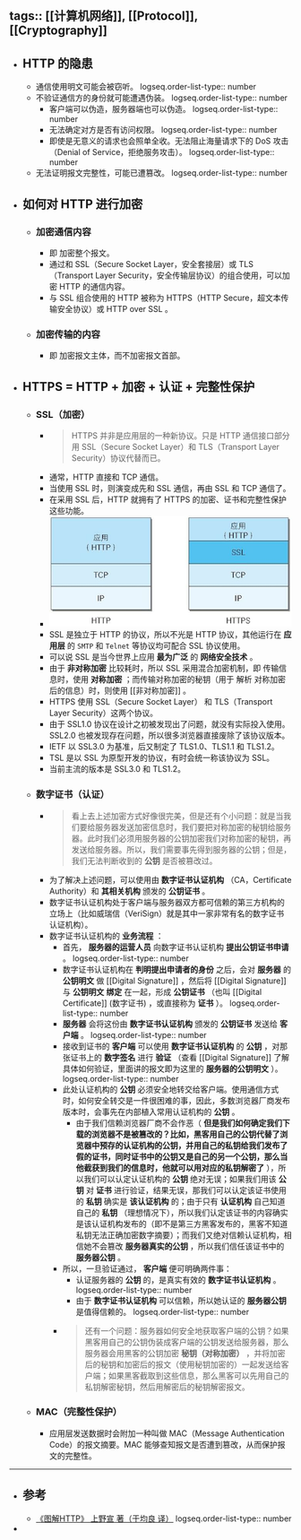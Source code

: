 tags:: [[计算机网络]], [[Protocol]], [[Cryptography]]
---

- ## HTTP 的隐患
	- 通信使用明文可能会被窃听。
	  logseq.order-list-type:: number
	- 不验证通信方的身份就可能遭遇伪装。
	  logseq.order-list-type:: number
		- 客户端可以伪造，服务器端也可以伪造。
		  logseq.order-list-type:: number
		- 无法确定对方是否有访问权限。
		  logseq.order-list-type:: number
		- 即使是无意义的请求也会照单全收。无法阻止海量请求下的 DoS 攻击（Denial of Service，拒绝服务攻击）。
		  logseq.order-list-type:: number
	- 无法证明报文完整性，可能已遭篡改。
	  logseq.order-list-type:: number
- ## 如何对 HTTP 进行加密
	- ### 加密通信内容
		- 即 加密整个报文。
		- 通过和 SSL（Secure Socket Layer，安全套接层）或 TLS（Transport Layer Security，安全传输层协议）的组合使用，可以加密 HTTP 的通信内容。
		- 与 SSL 组合使用的 HTTP 被称为 HTTPS（HTTP Secure，超文本传输安全协议）或 HTTP over SSL 。
	- ### 加密传输的内容
		- 即 加密报文主体，而不加密报文首部。
- ## HTTPS = HTTP + 加密 + 认证 + 完整性保护
	- ### SSL（加密）
		- > HTTPS 并非是应用层的一种新协议。只是 HTTP 通信接口部分用 SSL（Secure Socket Layer）和 TLS（Transport Layer Security）协议代替而已。
		- 通常，HTTP 直接和 TCP 通信。
		- 当使用 SSL 时，则演变成先和 SSL 通信，再由 SSL 和 TCP 通信了。
		- 在采用 SSL 后，HTTP 就拥有了 HTTPS 的加密、证书和完整性保护这些功能。
		- ![image-20220228210520683.png](../assets/image-20220228210520683_1719046785817_0.png)
		- SSL 是独立于 HTTP 的协议，所以不光是 HTTP 协议，其他运行在 **应用层** 的 `SMTP` 和 `Telnet` 等协议均可配合 SSL 协议使用。
		- 可以说 SSL 是当今世界上应用 **最为广泛** 的 **网络安全技术** 。
		- 由于 **非对称加密** 比较耗时，所以 SSL 采用混合加密机制，即 传输信息时，使用 **对称加密** ；而传输对称加密的秘钥（用于 解析 对称加密后的信息）时，则使用 [[非对称加密]] 。
		- HTTPS 使用 SSL（Secure Socket Layer） 和 TLS（Transport Layer Security）这两个协议。
		- 由于 SSL1.0 协议在设计之初被发现出了问题，就没有实际投入使用。SSL2.0 也被发现存在问题，所以很多浏览器直接废除了该协议版本。
		- IETF 以 SSL3.0 为基准，后又制定了 TLS1.0、TLS1.1 和 TLS1.2。
		- TSL 是以 SSL 为原型开发的协议，有时会统一称该协议为 SSL。
		- 当前主流的版本是 SSL3.0 和 TLS1.2。
	- ### 数字证书（认证）
		- > 看上去上述加密方式好像很完美，但是还有个小问题：就是当我们要给服务器发送加密信息时，我们要把对称加密的秘钥给服务器。此时我们必须用服务器的公钥加密我们对称加密的秘钥，再发送给服务器。所以，我们需要事先得到服务器的公钥；但是，我们无法判断收到的 **公钥** 是否被篡改过。
		- 为了解决上述问题，可以使用由 **数字证书认证机构** （CA，Certificate Authority）和 **其相关机构** 颁发的 **公钥证书** 。
		- 数字证书认证机构处于客户端与服务器双方都可信赖的第三方机构的立场上（比如威瑞信（VeriSign）就是其中一家非常有名的数字证书认证机构）。
		- 数字证书认证机构的 **业务流程** ：
			- 首先， **服务器的运营人员** 向数字证书认证机构 **提出公钥证书申请** 。
			  logseq.order-list-type:: number
			- 数字证书认证机构在 **判明提出申请者的身份** 之后，会对 **服务器** 的 **公钥明文** 做 [[Digital Signature]] ，然后将 [[Digital Signature]] 与 **公钥明文** **绑定** 在一起，形成 **公钥证书** （也叫 [[Digital Certificate]] (数字证书) ，或直接称为 **证书** ）。
			  logseq.order-list-type:: number
			- **服务器** 会将这份由 **数字证书认证机构** 颁发的 **公钥证书** 发送给 **客户端** 。
			  logseq.order-list-type:: number
			- 接收到证书的 **客户端** 可以使用 **数字证书认证机构** 的 **公钥** ，对那张证书上的 **数字签名** 进行 **验证** （查看 [[Digital Signature]] 了解具体如何验证，里面讲的报文即为这里的 **服务器的公钥明文** ）。
			  logseq.order-list-type:: number
			- 此处认证机构的 **公钥** 必须安全地转交给客户端。使用通信方式时，如何安全转交是一件很困难的事，因此，多数浏览器厂商发布版本时，会事先在内部植入常用认证机构的 **公钥** 。
				- 由于我们信赖浏览器厂商不会作恶（ **但是我们如何确定我们下载的浏览器不是被篡改的？比如，黑客用自己的公钥代替了浏览器中预存的认证机构的公钥，并用自己的私钥给我们发布了假的证书，同时证书中的公钥又是自己的另一个公钥，那么当他截获到我们的信息时，他就可以用对应的私钥解密了** ），所以我们可以认定认证机构的 **公钥** 绝对无误；如果我们用该 **公钥** 对 **证书** 进行验证，结果无误，那我们可以认定该证书使用的 **私钥** 确实是 **该认证机构** 的；由于只有 **认证机构** 自己知道自己的 **私钥** （理想情况下），所以我们认定该证书的内容确实是该认证机构发布的（即不是第三方黑客发布的，黑客不知道私钥无法正确加密数字摘要）；而我们又绝对信赖认证机构，相信她不会篡改 **服务器真实的公钥** ，所以我们信任该证书中的 **服务器公钥** 。
			- 所以，一旦验证通过， **客户端** 便可明确两件事：
				- 认证服务器的 **公钥** 的，是真实有效的 **数字证书认证机构** 。
				  logseq.order-list-type:: number
				- 由于 **数字证书认证机构** 可以信赖，所以她认证的 **服务器公钥** 是值得信赖的。
				  logseq.order-list-type:: number
			- > 还有一个问题：服务器如何安全地获取客户端的公钥？如果黑客用自己的公钥伪装成客户端的公钥发送给服务器，那么服务器会用黑客的公钥加密 **秘钥（对称加密）** ，并将加密后的秘钥和加密后的报文（使用秘钥加密的）一起发送给客户端；如果黑客截取到这些信息，那么黑客可以先用自己的私钥解密秘钥，然后用解密后的秘钥解密报文。
	- ### MAC（完整性保护）
		- 应用层发送数据时会附加一种叫做 MAC（Message Authentication Code）的报文摘要。MAC 能够查知报文是否遭到篡改，从而保护报文的完整性。
- ---
- ## 参考
	- [《图解HTTP》 上野宣 著（于均良 译）](https://weread.qq.com/web/reader/3da32b505dd9f43da9a1acakec532f2027fec5decca5182?)
	  logseq.order-list-type:: number
-